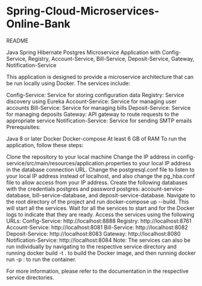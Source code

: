 # Spring-Cloud-Microservices-Online-Bank
README

Java Spring Hibernate Postgres Microservice Application with Config-Service, Registry, Account-Service, Bill-Service, Deposit-Service, Gateway, Notification-Service

This application is designed to provide a microservice architecture that can be run locally using Docker. The services include:

Config-Service: Service for storing configuration data
Registry: Service discovery using Eureka
Account-Service: Service for managing user accounts
Bill-Service: Service for managing bills
Deposit-Service: Service for managing deposits
Gateway: API gateway to route requests to the appropriate service
Notification-Service: Service for sending SMTP emails
Prerequisites:

Java 8 or later
Docker
Docker-compose
At least 6 GB of RAM
To run the application, follow these steps:

Clone the repository to your local machine
Change the IP address in config-service/src/main/resources/application.properties to your local IP address in the database connection URL.
Change the postgresql.conf file to listen to your local IP address instead of localhost, and also change the pg_hba.conf file to allow access from your IP address.
Create the following databases with the credentials postgres and password postgres: account-service-database, bill-service-database, and deposit-service-database.
Navigate to the root directory of the project and run docker-compose up --build. This will start all the services.
Wait for all the services to start and for the Docker logs to indicate that they are ready.
Access the services using the following URLs:
Config-Service: http://localhost:8888
Registry: http://localhost:8761
Account-Service: http://localhost:8081
Bill-Service: http://localhost:8082
Deposit-Service: http://localhost:8083
Gateway: http://localhost:8080
Notification-Service: http://localhost:8084
Note: The services can also be run individually by navigating to the respective service directory and running docker build -t <name> . to build the Docker image, and then running docker run -p <port>:<port> <name> to run the container.

For more information, please refer to the documentation in the respective service directories.
